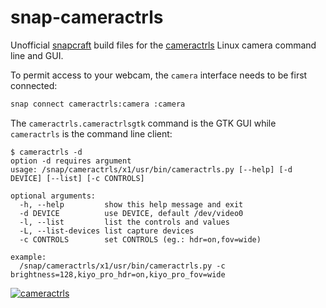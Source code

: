 # snap-cameractrls

Unofficial [snapcraft](https://snapcraft.io) build files for the [cameractrls](https://github.com/soyersoyer/cameractrls) Linux camera command line and GUI.

To permit access to your webcam, the `camera` interface needs to be first connected:

```bash
snap connect cameractrls:camera :camera
```

The `cameractrls.cameractrlsgtk` command is the GTK GUI while `cameractrls` is
the command line client:

```
$ cameractrls -d
option -d requires argument
usage: /snap/cameractrls/x1/usr/bin/cameractrls.py [--help] [-d DEVICE] [--list] [-c CONTROLS]

optional arguments:
  -h, --help         show this help message and exit
  -d DEVICE          use DEVICE, default /dev/video0
  -l, --list         list the controls and values
  -L, --list-devices list capture devices
  -c CONTROLS        set CONTROLS (eg.: hdr=on,fov=wide)

example:
  /snap/cameractrls/x1/usr/bin/cameractrls.py -c brightness=128,kiyo_pro_hdr=on,kiyo_pro_fov=wide
```

[![cameractrls]()](https://snapcraft.io/cameractrl)
